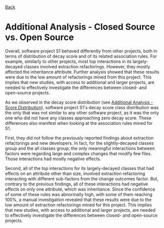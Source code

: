[Back](https://saner-decay-factors.github.io/)

# Additional Analysis - Closed Source vs. Open Source

Overall, software project S1 behaved differently from other projects, both in terms of distribution of decay score and of its related association rules. For example, similarly to other projects, most top interactions in its largely-decayed classes involved extraction refactorings. However, they mostly affected the inheritance attribute. Further analysis showed that these results were due to the low amount of refactorings mined from this project. This implies that new studies, with access to additional and larger projects, are needed to effectively investigate the differences between closed- and open-source projects.

As we observed in the decay score distribution (see [Additional Analysis - Score Distribution](https://saner-decay-factors.github.io/visualization_score.html)), software project S1's decay score class distribution was the only that was not similar to any other software project, as it was the only one who did not have any classes approaching zero decay score. These differences also manifest when looking at the association rules mined for S1. 

First, they did not follow the previously reported findings about extraction refactorings and new developers. In fact, for the slightly-decayed classes group and the all classes group, the only meaningful interactions between factors were regarding large and complex changes that modify few files. Those interactions had mostly negative effects. 

Second, all of the top interactions for its largely-decayed classes that had effects on an attribute other than size, involved extraction refactoring interacting with different sub-factors from the change outcomes factor. But, contrary to the previous findings, all of these interactions had negative effects on only one attribute, which was inheritance. Since the confidence of some of these rules was abnormally high, with some of them reaching 100\%, a manual investigation revealed that these results were due to the low amount of extraction refactorings mined for this project. This implies that new studies, with access to additional and larger projects, are needed to effectively investigate the differences between closed- and open-source projects.